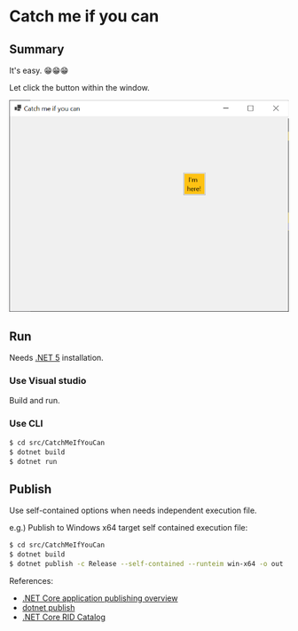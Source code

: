 # Catch me if you can

## Summary

It's easy. 😁😁😁

Let click the button within the window.

![screenshot](./contents/screenshot.png)

## Run

Needs [.NET 5](https://dotnet.microsoft.com/download/dotnet/5.0) installation.

### Use Visual studio

Build and run.

### Use CLI

```bash
$ cd src/CatchMeIfYouCan
$ dotnet build
$ dotnet run
```

## Publish

Use self-contained options when needs independent execution file.

e.g.) Publish to Windows x64 target self contained execution file:

```bash
$ cd src/CatchMeIfYouCan
$ dotnet build
$ dotnet publish -c Release --self-contained --runteim win-x64 -o out
```

References:

- [.NET Core application publishing overview](https://docs.microsoft.com/ko-kr/dotnet/core/deploying/#publish-framework-dependent)
- [dotnet publish](https://docs.microsoft.com/ko-kr/dotnet/core/tools/dotnet-publish)
- [.NET Core RID Catalog](https://docs.microsoft.com/ko-kr/dotnet/core/rid-catalog)
